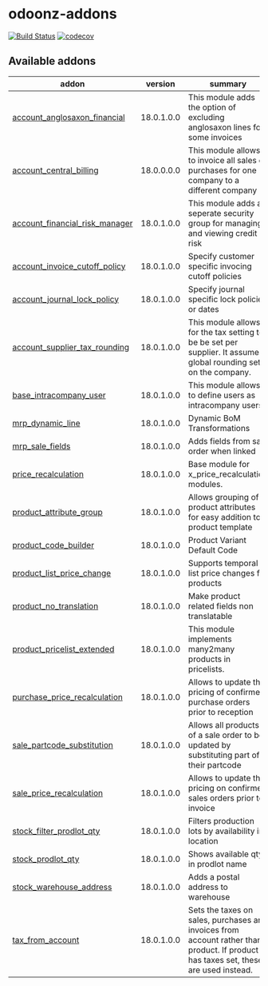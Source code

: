 # odoonz-addons

[![Build Status](https://travis-ci.org/odoonz/odoonz-addons.svg?branch=13.0)](https://travis-ci.org/odoonz/odoonz-addons?branch=13.0)
[![codecov](https://codecov.io/gh/odoonz/odoonz-addons/branch/13.0/graph/badge.svg)](https://codecov.io/gh/odoonz/odoonz-addons/branch/13.0)

[//]: # "addons"

## Available addons

| addon                                                           | version    | summary                                                                                                                             |
|-----------------------------------------------------------------|------------|-------------------------------------------------------------------------------------------------------------------------------------|
| [account_anglosaxon_financial](account_anglosaxon_financial/)   | 18.0.1.0.0 | This module adds the option of excluding anglosaxon lines for some invoices                                                         |
| [account_central_billing](account_central_billing/)             | 18.0.0.0.0 | This module allows to invoice all sales or purchases for one company to a different company                                         |
| [account_financial_risk_manager](account_financial_risk_manager/) | 18.0.1.0.0 | This module adds a seperate security group for managing and viewing credit risk                                                    |
| [account_invoice_cutoff_policy](account_invoice_cutoff_policy/) | 18.0.1.0.0 | Specify customer specific invocing cutoff policies                                                                                  |
| [account_journal_lock_policy](account_journal_lock_policy/)     | 18.0.1.0.0 | Specify journal specific lock policies or dates                                                                                     |
| [account_supplier_tax_rounding](account_supplier_tax_rounding/) | 18.0.1.0.0 | This module allows for the tax setting to be be set per supplier. It assumes global rounding set on the company.                    |
| [base_intracompany_user](base_intracompany_user/)               | 18.0.1.0.0 | This module allows to define users as intracompany users.                                                                          |
| [mrp_dynamic_line](mrp_dynamic_line/)                           | 18.0.1.0.0 | Dynamic BoM Transformations                                                                                                         |
| [mrp_sale_fields](mrp_sale_fields/)                             | 18.0.1.0.0 | Adds fields from sale order when linked                                                                                             |
| [price_recalculation](price_recalculation/)                     | 18.0.1.0.0 | Base module for x_price_recalculation modules.                                                                                      |
| [product_attribute_group](product_attribute_group/)             | 18.0.1.0.0 | Allows grouping of product attributes for easy addition to a product template                                                       |
| [product_code_builder](product_code_builder/)                   | 18.0.1.0.0 | Product Variant Default Code                                                                                                        |
| [product_list_price_change](product_list_price_change/)         | 18.0.1.0.0 | Supports temporal list price changes for products                                                    |
| [product_no_translation](product_no_translation/)               | 18.0.1.0.0 | Make product related fields non translatable                                                                                        |
| [product_pricelist_extended](product_pricelist_extended/)       | 18.0.1.0.0 | This module implements many2many products in pricelists.                                                                            |
| [purchase_price_recalculation](purchase_price_recalculation/)   | 18.0.1.0.0 | Allows to update the pricing of confirmed purchase orders prior to reception                                                        |
| [sale_partcode_substitution](sale_partcode_substitution/)       | 18.0.1.0.0 | Allows all products of a sale order to be updated by substituting part of their partcode                                            |
| [sale_price_recalculation](sale_price_recalculation/)           | 18.0.1.0.0 | Allows to update the pricing on confirmed sales orders prior to invoice                                                             |
| [stock_filter_prodlot_qty](stock_filter_prodlot_qty/)           | 18.0.1.0.0 | Filters production lots by availability in location                                                                                 |
| [stock_prodlot_qty](stock_prodlot_qty/)                         | 18.0.1.0.0 | Shows available qty in prodlot name                                                                                                 |
| [stock_warehouse_address](stock_warehouse_address/)             | 18.0.1.0.0 | Adds a postal address to warehouse                                                                                                  |
| [tax_from_account](tax_from_account/)                           | 18.0.1.0.0 | Sets the taxes on sales, purchases and invoices from account rather than product. If product has taxes set, these are used instead. |

[//]: # "end addons"
